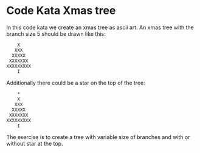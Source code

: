 # Code Kata Xmas tree
In this code kata we create an xmas tree as ascii art. An xmas tree with the branch size 5 should be drawn
like this:

```
    X
   XXX
  XXXXX
 XXXXXXX
XXXXXXXXX
    I
```
Additionally there could be a star on the top of the tree:
```
    *
    X
   XXX
  XXXXX
 XXXXXXX
XXXXXXXXX
    I
```

The exercise is to create a tree with variable size of branches and with or without star at the top.